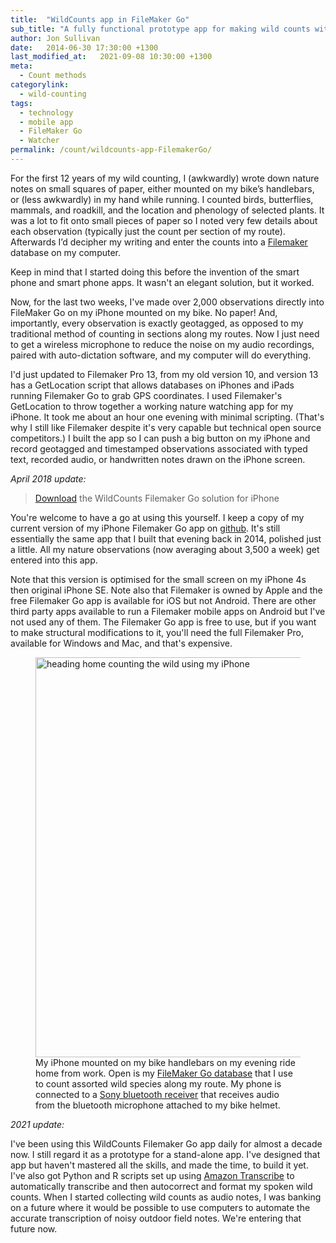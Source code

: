 ```yaml
---
title:  "WildCounts app in FileMaker Go"
sub_title: "A fully functional prototype app for making wild counts with WildCounts shorthand and audio notes."
author: Jon Sullivan
date:   2014-06-30 17:30:00 +1300
last_modified_at:   2021-09-08 10:30:00 +1300
meta: 
  - Count methods
categorylink:
  - wild-counting
tags:
  - technology
  - mobile app
  - FileMaker Go
  - Watcher
permalink: /count/wildcounts-app-FilemakerGo/
---
```


For the first 12 years of my wild counting, I (awkwardly) wrote down nature notes on small squares of paper, either mounted on my bike’s handlebars, or (less awkwardly) in my hand while running. I counted birds, butterflies, mammals, and roadkill, and the location and phenology of selected plants. It was a lot to fit onto small pieces of paper so I noted very few details about each observation (typically just the count per section of my route). Afterwards I’d decipher my writing and enter the counts into a [Filemaker](https://www.filemaker.com/) database on my computer.

Keep in mind that I started doing this before the invention of the smart phone and smart phone apps. It wasn't an elegant solution, but it worked.

Now, for the last two weeks, I've made over 2,000 observations directly into FileMaker Go on my iPhone mounted on my bike. No paper! And, importantly, every observation is exactly geotagged, as opposed to my traditional method of counting in sections along my routes. Now I just need to get a wireless microphone to reduce the noise on my audio recordings, paired with auto-dictation software, and my computer will do everything.

I'd just updated to Filemaker Pro 13, from my old version 10, and version 13 has a GetLocation script that allows databases on iPhones and iPads running Filemaker Go to grab GPS coordinates. I used Filemaker's GetLocation to throw together a working nature watching app for my iPhone. It took me about an hour one evening with minimal scripting. (That's why I still like Filemaker despite it's very capable but technical open source competitors.) I built the app so I can push a big button on my iPhone and record geotagged and timestamped observations associated with typed text, recorded audio, or handwritten notes drawn on the iPhone screen. 

*April 2018 update:*

> [Download](https://github.com/mjon/WildCounts-Filemaker-Go-app) the WildCounts Filemaker Go solution for iPhone

You're welcome to have a go at using this yourself. I keep a copy of my current version of my iPhone Filemaker Go app on [github](https://github.com/mjon/WildCounts-Filemaker-Go-app). It's still essentially the same app that I built that evening back in 2014, polished just a little. All my nature observations (now averaging about 3,500 a week) get entered into this app. 

Note that this version is optimised for the small screen on my iPhone 4s then original iPhone SE. Note also that Filemaker is owned by Apple and the free Filemaker Go app is available for iOS but not Android. There are other third party apps available to run a Filemaker mobile apps on Android but I've not used any of them. The Filemaker Go app is free to use, but if you want to make structural modifications to it, you'll need the full Filemaker Pro, available for Windows and Mac, and that's expensive.

<div class="indent">
<figure>
<a data-flickr-embed="true"  href="https://www.flickr.com/photos/mollivan_jon/51427945171/" title="heading home counting the wild using my iPhone"><img src="https://live.staticflickr.com/65535/51427945171_796a5e0070_z.jpg" width="640"  alt="heading home counting the wild using my iPhone"></a><script async src="//embedr.flickr.com/assets/client-code.js" charset="utf-8"></script>
<figcaption>My iPhone mounted on my bike handlebars on my evening ride home from work. Open is my <a href="../wildcounts-app-FilemakerGo/">FileMaker Go database</a> that I use to count assorted wild species along my route. My phone is connected to a <a href="../gear-up-intro/#hands-free-bluetooth-microphone">Sony bluetooth receiver</a> that receives audio from the bluetooth microphone attached to my bike helmet.</figcaption>
</figure>
</div>

*2021 update:*

I've been using this WildCounts Filemaker Go app daily for almost a decade now. I still regard it as a prototype for a stand-alone app. I've designed that app but haven't mastered all the skills, and made the time, to build it yet. I've also got Python and R scripts set up using [Amazon Transcribe](https://aws.amazon.com/transcribe/) to automatically transcribe and then autocorrect and format my spoken wild counts. When I started collecting wild counts as audio notes, I was banking on a future where it would be possible to use computers to automate the accurate transcription of noisy outdoor field notes. We're entering that future now.
